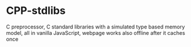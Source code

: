 # CPP-stdlibs
C preprocessor, C standard libraries with a simulated type based memory model, all in vanilla JavaScript, webpage works also offline after it caches once
